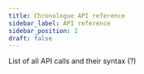 ```yaml
---
title: Chronologue API reference
sidebar_label: API reference
sidebar_position: 2
draft: false
---
```

List of all API calls and their syntax (?)